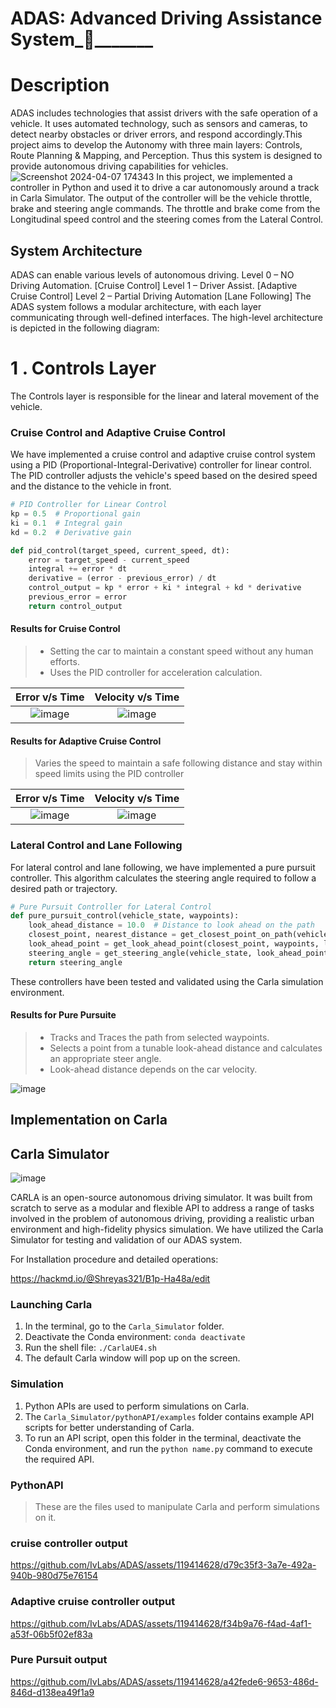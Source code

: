 # ADAS: Advanced Driving Assistance System_🚗_______

# Description

ADAS includes technologies that assist drivers with the safe operation of a vehicle. It uses automated technology, such as sensors and cameras, to detect nearby obstacles or driver errors, and respond accordingly.This project aims to develop the Autonomy with three main layers: Controls, Route Planning & Mapping, and Perception. 
Thus this system is designed to provide autonomous driving capabilities for vehicles.
![Screenshot 2024-04-07 174343](https://hackmd.io/_uploads/BJ5zAWelC.png)
In this project, we implemented a controller in Python and used it to drive a car autonomously around a track in Carla Simulator. The output of the controller will be the vehicle throttle, brake and steering angle commands. The throttle and brake come from the Longitudinal speed control and the steering comes from the Lateral Control.


## System Architecture

ADAS can enable various levels of autonomous driving.
Level 0 – NO Driving Automation. [Cruise Control]
Level 1 – Driver Assist. [Adaptive Cruise Control]
Level 2 – Partial Driving Automation [Lane Following]
The ADAS system follows a modular architecture, with each layer communicating through well-defined interfaces. The high-level architecture is depicted in the following diagram:


# 1 . Controls Layer

The Controls layer is responsible for the linear and lateral movement of the vehicle.

### Cruise Control and Adaptive Cruise Control

We have implemented a cruise control and adaptive cruise control system using a PID (Proportional-Integral-Derivative) controller for linear control. The PID controller adjusts the vehicle's speed based on the desired speed and the distance to the vehicle in front.

```python
# PID Controller for Linear Control
kp = 0.5  # Proportional gain
ki = 0.1  # Integral gain
kd = 0.2  # Derivative gain

def pid_control(target_speed, current_speed, dt):
    error = target_speed - current_speed
    integral += error * dt
    derivative = (error - previous_error) / dt
    control_output = kp * error + ki * integral + kd * derivative
    previous_error = error
    return control_output
```

#### Results for Cruise Control
>* Setting the car to maintain a constant speed without any human efforts.
>* Uses the PID controller for acceleration calculation.

 
Error v/s Time            |  Velocity v/s Time 
:-------------------------:|:-------------------------:
![image](https://hackmd.io/_uploads/r1gwoyXk0.png)  |  ![image](https://hackmd.io/_uploads/Hyv4hkQyC.png)



#### Results for Adaptive Cruise Control
> Varies the speed to maintain a safe following distance and stay within speed limits using the PID controller

Error v/s Time            |  Velocity v/s Time 
:-------------------------:|:-------------------------:
![image](https://hackmd.io/_uploads/SJFLRyQJ0.png) |  ![image](https://hackmd.io/_uploads/Bysw0km10.png)


### Lateral Control and Lane Following

For lateral control and lane following, we have implemented a pure pursuit controller. This algorithm calculates the steering angle required to follow a desired path or trajectory.

```python
# Pure Pursuit Controller for Lateral Control
def pure_pursuit_control(vehicle_state, waypoints):
    look_ahead_distance = 10.0  # Distance to look ahead on the path
    closest_point, nearest_distance = get_closest_point_on_path(vehicle_state.position, waypoints)
    look_ahead_point = get_look_ahead_point(closest_point, waypoints, look_ahead_distance)
    steering_angle = get_steering_angle(vehicle_state, look_ahead_point)
    return steering_angle
```

These controllers have been tested and validated using the Carla simulation environment.

#### Results for Pure Pursuite
> * Tracks and Traces the path from selected waypoints.
>* Selects a point from a tunable look-ahead distance and calculates an appropriate steer angle.
>* Look-ahead distance depends on the car velocity.

![image](https://hackmd.io/_uploads/Hk-XVMgg0.png)


## Implementation on Carla


## Carla Simulator
![image](https://hackmd.io/_uploads/ryhbBl71R.png)

CARLA is an open-source autonomous driving simulator. It was built from scratch to serve as a modular and flexible API to address a range of tasks involved in the problem of autonomous driving, providing a realistic urban environment and high-fidelity physics simulation.
We have utilized the Carla Simulator for testing and validation of our ADAS system. 

For Installation procedure and detailed operations:

https://hackmd.io/@Shreyas321/B1p-Ha48a/edit



### Launching Carla

1. In the terminal, go to the `Carla_Simulator` folder.
2. Deactivate the Conda environment: `conda deactivate`
3. Run the shell file: `./CarlaUE4.sh`
4. The default Carla window will pop up on the screen.

### Simulation

1. Python APIs are used to perform simulations on Carla.
2. The `Carla_Simulator/pythonAPI/examples` folder contains example API scripts for better understanding of Carla.
3. To run an API script, open this folder in the terminal, deactivate the Conda environment, and run the `python name.py` command to execute the required API.

### PythonAPI

>These are the files used to manipulate Carla and perform simulations on it.

### cruise controller output


https://github.com/IvLabs/ADAS/assets/119414628/d79c35f3-3a7e-492a-940b-980d75e76154
 
### Adaptive cruise controller output


https://github.com/IvLabs/ADAS/assets/119414628/f34b9a76-f4ad-4af1-a53f-06b5f02ef83a

### Pure Pursuit output



https://github.com/IvLabs/ADAS/assets/119414628/a42fede6-9653-486d-846d-d138ea49f1a9






